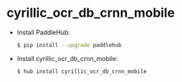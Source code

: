 # cyrillic_ocr_db_crnn_mobile
* Install PaddleHub: 

    ```bash
    $ pip install --upgrade paddlehub
    ```

* Install cyrillic_ocr_db_crnn_mobile: 

    ```bash
    $ hub install cyrillic_ocr_db_crnn_mobile
    ```
